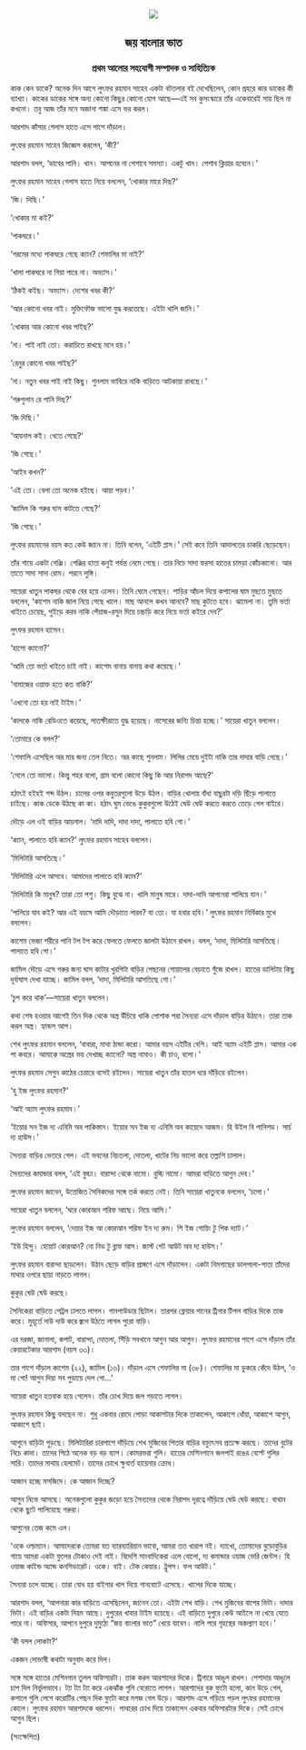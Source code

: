 <div align=center> <img align=center src='../images/prothomalo/জয়-বাংলার-ভাত@প্রথম-আলোর-সহযোগী-সম্পাদক-ও-সাহিত্যিক.jpg' width=500px >

<h2 align=center>জয় বাংলার ভাত</h4><h3 align=center>প্রথম আলোর সহযোগী সম্পাদক ও সাহিত্যিক</h3>
</div>

কাক কেন ডাকে? অনেক দিন আগে লুৎফর রহমান সাহেব একটা বটতলার বই দেখেছিলেন, কোন প্রহরে কার ডাকের কী ব্যাখ্যা। কাকের ডাকের সঙ্গে অন্য কোনো কিছুর কোনো যোগ আছে—এই সব কুসংস্কারে তাঁর একেবারেই সায় ছিল না কখনো। তবু আজ তাঁর মনে অজানা শঙ্কা এসে ভর করল।

আরশাদ কাঁসার গেলাস হাতে এসে পাশে দাঁড়াল।

লুৎফর রহমান সাহেব জিজ্ঞেস করলেন, ‘কী?’

আরশাদ বলল, ‘ডাবের পানি। খান। আপনের না পেশাবে সমস্যা। একটু খান। পেশাব ক্লিয়ার হবেনে।’

লুৎফর রহমান সাহেব গেলাস হাতে নিয়ে বললেন, ‘খোকার মারে দিছ?’

‘জি। দিছি।’

‘খোকার মা কই?’

‘পাকঘরে।’

‘গরমের মধ্যে পাকঘরে গেছে ক্যান? শেফালির মা নাই?’

‘খালা পাকঘরে না গিয়া পারে না। অভ্যাস।’

‘ঠিকই কইছ। অভ্যাস। দেশের খবর কী?’

‘আর কোনো খবর নাই। মুক্তিফৌজ ভালো যুদ্ধ করতেছে। এইটা খালি জানি।’

‘খোকার আর কোনো খবর পাইছ?’

‘না। পাই নাই তো। করাচিতে রাখছে মনে হয়।’

‘রেনুর কোনো খবর পাইছ?’

‘না। নতুন খবর পাই নাই কিছু। শুনলাম ভাবিরে নাকি বাড়িতে আটকায়া রাখছে।’

‘গরুগুলান রে পানি দিছ?’

‘জি দিছি।’

‘আয়নাল কই। খেতে গেছে?’

‘জি গেছে।’

‘আইব কখন?’

‘এই তো। বেলা তো অনেক হইছে। আয়া পড়ব।’

‘জামিল কি গরুর ঘাস কাটতে গেছে?’

‘জি গেছে।’

লুৎফর রহমানের বয়স কত কেউ জানে না। তিনি বলেন, ‘এইটি প্লাস।’ সেই কবে তিনি আদালতের চাকরি ছেড়েছেন।

তাঁর গায়ে একটা গেঞ্জি। গেঞ্জির হাতা কনুই পর্যন্ত নেমে গেছে। তার নিচে সাদা ফরসা হাতের চামড়া কোঁচকানো। আর তাতে সাদা সাদা রোম। পরনে লুঙ্গি।

সায়েরা খাতুন পাকঘর থেকে বের হয়ে এলেন। তিনি ঘেমে গেছেন। শাড়ির আঁচল দিয়ে কপালের ঘাম মুছতে মুছতে বললেন, ‘কাশেম নাকি জাল নিয়ে গেছে খালে। মাছ আনলে কখন আনবে? মাছ কুটতে হবে। ঝামেলা না। তুমি ভর্তা খাইতে চেয়েছ, পুইড়ে করব নাকি পেঁয়াজ-রসুন দিয়ে চচ্চড়ি করে নিয়ে ভর্তা কইরে দেব?’

লুৎফর রহমান হাসেন।

‘হাসো ক্যানো?’

‘আমি তো ভর্তা খাইতে চাই নাই। কাশেম বানায় বানায় কথা কয়েছে।’

‘নামাজের ওয়াক্ত হতে কত বাকি?’

‘এখনো তো হয় নাই টাইম।’

‘কালকে নাকি রেডিওতে কয়েছে, সাতক্ষীরাতে যুদ্ধ হয়েছে। নাসেরের জন্যি চিন্তা হচ্ছে।’ সায়েরা খাতুন বললেন।

‘তোমারে কে বলল?’

‘শেফালি এসেছিল অর মার জন্য তেল নিতে। অর কাছে শুনলাম। লিলির মেয়ে দুইটা নাকি তার দাদার বাড়ি গেছে।’

‘গেলে তো ভালো। কিন্তু শহর বলো, গ্রাম বলো কোনো কিছু কি আর নিরাপদ আছে?’

হঠাৎই হইহই শব্দ উঠল। চালের ওপর কবুতরগুলো উড়ে উঠল। বাড়ির খোলায় বাঁধা বাছুরটা দড়ি ছিঁড়ে পালাতে চাইছে। কাক ডেকে উঠছে কা কা। হঠাৎ ঘুম ভেঙে কুকুরগুলো উঠেই ঘেউ ঘেউ করতে করতে তেড়ে গেল বাইরে।

দৌড়ে এল ওই বাড়ির আয়নাল। ‘দাদি দাদি, দাদা দাদা, পালাতে হবি গো।’

‘ক্যান, পালাতে হবি ক্যান?’ লুৎফর রহমান সাহেব বললেন।

‘মিলিটারি আসতিছে।’

‘মিলিটারি এলে আসবে। আমাদের পালাতে হবি ক্যান?’

‘মিলিটারি কি মানুষ? তারা তো পশু। কিছু বুঝে না। খালি মানুষ মারে। দাদা-দাদি আপনেরা পালিয়ে যান।’

‘পালিয়ে যাব কই? আর এই বয়সে আমি দৌড়াতে পারব? যা তো। যা হবার হবি।’ লুৎফর রহমান নির্বিকার মুখে বললেন।

কাশেম ভেজা শরীরে পানি টপ টপ করে ফেলতে ফেলতে জালটা উঠানে রাখল। বলল, ‘দাদা, মিলিটারি আসতিছে। পালাতে হবি গো।’

জামিল দৌড়ে এসে গরুর জন্য ঘাস কাটার খুরপিটা বাড়ির পেছনের গোয়ালের বেড়াতে গুঁজে রাখল। হাতের ডালিটায় কিছু দূর্বাঘাস দেখা যাচ্ছে। জামিল বলল, ‘দাদা, মিলিটারি আসতিছে গো।’

‘চুপ করে থাক’—সায়েরা খাতুন বললেন।

কথা শেষ হওয়ার আগেই তিন দিক থেকে অস্ত্র উঁচিয়ে খাকি পোশাক পরা সৈন্যরা এসে দাঁড়াল বাড়ির উঠানে। তারা তাক করল অস্ত্র। হ্যান্ডস আপ।

শেখ লুৎফর রহমান বললেন, ‘বাবারা, মাথা ঠান্ডা করো। আমার বয়স এইটির বেশি। আই অ্যাম এইটি প্লাস। আমার এক পা কবরে। আমাকে অস্ত্রের ভয় দেখাচ্ছ ক্যানো? অস্ত্র নামাও। কী চাও, বলো।’

লুৎফর রহমান সেগুন কাঠের চেয়ারে বসেই রইলেন। সায়েরা খাতুন তাঁর হাতল ধরে দাঁড়িয়ে রইলেন।

‘হু ইজ লুৎফর রহমান?’

‘আই অ্যাম লুৎফর রহমান।’

‘ইয়োর সন ইজ দ্য এনিমি অব পাকিস্তান। ইয়োর সন ইজ দ্য এনিমি অব কায়েদে আজম। হি উইল বি পানিশড। সার্চ দ্য হাউস।’

সৈন্যরা বাড়ির ভেতরে গেল। এই ভবনের নিচতলা, দোতলা, খাটের নিচ ভালো করে তল্লাশি চালাল।

সৈন্যদের কমান্ডার বলল, ‘এই বুড্ঢা। বারান্দা থেকে নামো। বুড্ঢি নামো। আমরা বাড়িতে আগুন দেব।’

লুৎফর রহমান জানেন, উত্তেজিত সৈনিকদের সঙ্গে তর্ক করতে নেই। তিনি সায়েরা খাতুনকে বললেন, ‘চলো।’

সায়েরা খাতুন বললেন, ‘ঘরে কোরআন শরিফ আছে। নিয়ে আসি।’

লুৎফর রহমান বললেন, ‘দেয়ার ইজ আ কোরআন শরিফ ইন দ্য রুম। শি ইজ গোয়িং টু পিক দ্যাট।’

‘ইউ হিন্দু। হোয়াট কোরআন? নো নিড টু ব্লাফ আস। জাস্ট গেট আউট অব দ্য হাউস।’

লুৎফর রহমান বারান্দা ছাড়লেন। উঠান ছেড়ে বাড়ির প্রাঙ্গণে এসে দাঁড়ালেন। একটা নিমগাছের ডালপালা-পাতা তাঁদের মাথার ওপরে ছায়া নাড়তে লাগল।

কুকুর ঘেউ ঘেউ করছে।

সৈনিকেরা বাড়িতে পেট্রল ঢালতে লাগল। গানপাউডার ছিটাল। তারপর ফ্লেয়ার গানের ট্রিগার টিপল বাড়ির দিকে তাক করে। মুহূর্তে দাউ দাউ করে জ্বলে উঠতে লাগল পুরো বাড়ি।

এর দরজা, জানালা, কপাট, বারান্দা, দোতলা, সিঁড়ি সবখানে আগুন আর আগুন। লুৎফর রহমানের পাশে এসে দাঁড়াল তাঁর কেয়ারটেকার আরশাদ (বয়স ৩৩)।

তার পাশে দাঁড়াল কাশেম (২২), জামিল (১৬)। দাঁড়াল এসে শেফালির মা (৩৮)। শেফালির মা ডুকরে কেঁদে উঠল, ‘ও মা গো! আগুন দিয়া সব পুড়ায়ে দেল গো...’

সায়েরা খাতুন হতবাক হয়ে গেলেন। তাঁর চোখ দিয়ে জল গড়াতে লাগল।

লুৎফর রহমান কিছু বলছেন না। শুধু একবার রোদে পোড়া আকাশটার দিকে তাকালেন, আকাশে ধোঁয়া, আকাশে আগুন, আকাশে ছাই।

আগুনে বাড়িটা পুড়ছে। মিলিটারিরা চারপাশে দাঁড়িয়ে শেখ মুজিবের পিতার বাড়ির বহ্ন্যুৎসব প্রত্যক্ষ করছে। তাদের বুটের নিচে কাদা। তাদের পিঠে অনেক বড় বড় ব্যাগ। কোমরভরা গুলি। হাতের মেশিনগানে জলপাই রঙের বেল্টে গুলির সারি। তাদের মাথায় হেলমেট। তাদের চোখে ক্ষুধার্ত হায়েনার ক্রোধ।

আজান হচ্ছে মসজিদে। কে আজান দিচ্ছে?

আগুন নিভে আসছে। অনেকগুলো কুকুর জড়ো হয়ে সৈন্যদের থেকে নিরাপদ দূরত্বে দাঁড়িয়ে ঘেউ ঘেউ করছে। বাথান থেকে ছুটে পালিয়েছে গরুরা।

আগুনের তেজ কমে এল।

‘ওকে ওল্ডম্যান। আমাদেরকে তোমরা যত ব্যারব্যারিয়ান ভাবো, আমরা তত খারাপ নই। দ্যাখো, তোমাদের বুড়োবুড়ির গায়ে আমরা একটা ফুলের টোকাও দেই নাই। বিদেশি সাংবাদিকেরা এলে বোলো, দ্য কমান্ডার ওয়াজ ভেরি জেন্টল। হি ওয়াজ কাইন্ড অ্যান্ড কনসিডারেট। ওকে। বাই। টেক কেয়ার। ট্রুপস। ফল আউট।’

সৈন্যরা চলে যাচ্ছে। তারা বোধ হয় বাইগার খাল দিয়ে গানবোটে এসেছে। খালের দিকে যাচ্ছে।

আরশাদ বলল, ‘আপনারা কার বাড়িতে এসেছিলেন, জানেন তো। এইটা শেখ বাড়ি। শেখ মুজিবের বাপের ভিটা। দাদার ভিটা। এই বাড়ির একটা নিয়ম আছে। দুপুরের খাবার টাইম হয়েছে। এই বাড়িতে দুপুরে কেউ আইলে না খেয়ে যেতে পারে না। অফিসার, আপনে দুপুরে দুমুঠো “জয় বাংলার ভাত” খেয়ে যাবেন। নালি পরে গৃহস্থের অকল্যাণ হবে।’

‘কী বলল লোকটা?’

একজন দোভাষী কথাটা অনুবাদ করে দিল।

সঙ্গে সঙ্গে হাতের মেশিনগান তুলল অফিসারটা। তাক করল আরশাদের দিকে। ট্রিগারে আঙুল রাখল। পেশাদার আঙুলে চাপ দিল নির্ভুলভাবে। ট্যা ট্যা ট্যা করে একঝাঁক গুলি বেরোতে লাগল। আরশাদের বুক ফুটো হলো, কান উড়ে গেল, কপালে গুলি লেগে করোটির পেছন দিক ফুটো করে মগজ গেল উড়ে। আরশাদ এসে গড়িয়ে পড়ল লুৎফর রহমানের কোলে। লুৎফর রহমান আরশাদকে ধরলেন। পাথরের চোখ দিয়ে তাকালেন একবার অফিসারটার দিকে। সেই চোখে আগুন ছিল।

(সংক্ষেপিত)

